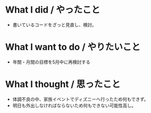 # What I did / やったこと
- 書いているコードをざっと見直し、検討。

# What I want to do / やりたいこと
- 年間・月間の目標を5月中に再検討する

# What I thought / 思ったこと
- 体調不良の中、家族イベントでディズニーへ行ったため何もできず。
- 明日も外出しなければならないため何もできない可能性高し。
